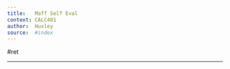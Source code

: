```yaml
---
title:   Maff Self Eval
context: CALC401
author:  Huxley
source:  #index
---
```


#ret 

---



























